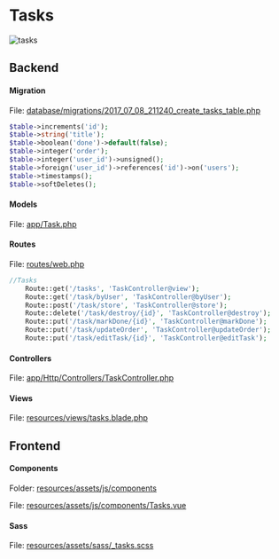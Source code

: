 # Tasks

![tasks](http://modulr.io/img/modules/tasks.png)


## Backend

#### Migration

File: [database/migrations/2017_07_08_211240_create_tasks_table.php](https://github.com/modulr/laravel-scaffold-v1/blob/master/database/migrations/2017_07_08_211240_create_tasks_table.php)

```php
$table->increments('id');
$table->string('title');
$table->boolean('done')->default(false);
$table->integer('order');
$table->integer('user_id')->unsigned();
$table->foreign('user_id')->references('id')->on('users');
$table->timestamps();
$table->softDeletes();
```

#### Models

File: [app/Task.php](https://github.com/modulr/laravel-scaffold-v1/blob/master/app/Task.php)

#### Routes

File: [routes/web.php](https://github.com/modulr/laravel-scaffold-v1/blob/master/routes/web.php)

```php
//Tasks
    Route::get('/tasks', 'TaskController@view');
    Route::get('/task/byUser', 'TaskController@byUser');
    Route::post('/task/store', 'TaskController@store');
    Route::delete('/task/destroy/{id}', 'TaskController@destroy');
    Route::put('/task/markDone/{id}', 'TaskController@markDone');
    Route::put('/task/updateOrder', 'TaskController@updateOrder');
    Route::put('/task/editTask/{id}', 'TaskController@editTask');
```

#### Controllers

File: [app/Http/Controllers/TaskController.php](https://github.com/modulr/laravel-scaffold-v1/blob/master/app/Http/Controllers/TaskController.php)

#### Views

File: [resources/views/tasks.blade.php](https://github.com/modulr/laravel-scaffold-v1/blob/master/resources/views/tasks.blade.php)

## Frontend

#### Components

Folder: [resources/assets/js/components](https://github.com/modulr/laravel-scaffold-v1/tree/master/resources/assets/js/components)

File: [resources/assets/js/components/Tasks.vue](https://github.com/modulr/laravel-scaffold-v1/tree/master/resources/assets/js/components/Tasks.vue)

#### Sass

File: [resources/assets/sass/_tasks.scss](https://github.com/modulr/laravel-scaffold-v1/blob/master/resources/assets/sass/_tasks.scss)
